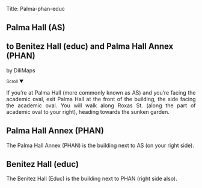 Title: Palma-phan-educ

<section id='cover' class='cover active'>
<h1> Palma Hall (AS) <br><br>to Benitez Hall (educ) and Palma Hall Annex (PHAN)</h1>
<p align='justify'>by DiliMaps </p>
<small class='scroll'>Scroll ▼</small>
</section>

<section id='as'>
<p align='justify'>If you’re at Palma Hall (more commonly known as AS) and you’re facing the academic oval, exit Palma Hall at the front of the building, the side facing the academic oval. You will walk along Roxas St. (along the part of academic oval to your right), heading towards the sunken garden. 
</p>
</section>

<section id='phan'>
<h1>Palma Hall Annex (PHAN)</h1>
<p align='justify'>The Palma Hall Annex (PHAN) is the building next to AS (on your right side).
</p>
</section>

<section id='educ'>
<h1>Benitez Hall (educ)</h1>
<p align='justify'>The Benitez Hall (Educ) is the building next to PHAN (right side also).
</p>
</section>
